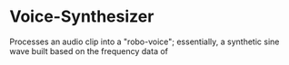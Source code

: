 # Voice-Synthesizer
Processes an audio clip into a "robo-voice"; essentially, a synthetic sine wave built based on the frequency data of 

